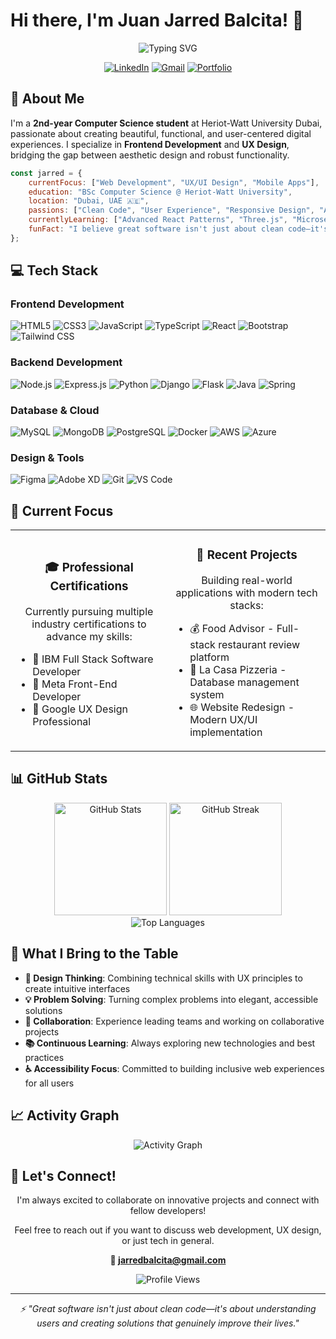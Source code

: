 # Hi there, I'm Juan Jarred Balcita! 👋

<div align="center">
  <img src="https://readme-typing-svg.demolab.com?font=Fira+Code&weight=600&size=28&duration=4000&pause=1000&color=00D4FF&center=true&vCenter=true&width=600&lines=Frontend+%26+UX+Developer;Computer+Science+Student;Full+Stack+Enthusiast;Creating+User-Centered+Solutions" alt="Typing SVG" />
</div>

<div align="center">
  
  [![LinkedIn](https://img.shields.io/badge/LinkedIn-0077B5?style=for-the-badge&logo=linkedin&logoColor=white)](https://linkedin.com/in/juan-jarred-balcita/)
  [![Gmail](https://img.shields.io/badge/Gmail-D14836?style=for-the-badge&logo=gmail&logoColor=white)](mailto:jarredbalcita@gmail.com)
  [![Portfolio](https://img.shields.io/badge/Portfolio-000000?style=for-the-badge&logo=About.me&logoColor=white)](https://your-portfolio-link.com)
  
</div>

## 🚀 About Me

I'm a **2nd-year Computer Science student** at Heriot-Watt University Dubai, passionate about creating beautiful, functional, and user-centered digital experiences. I specialize in **Frontend Development** and **UX Design**, bridging the gap between aesthetic design and robust functionality.

```javascript
const jarred = {
    currentFocus: ["Web Development", "UX/UI Design", "Mobile Apps"],
    education: "BSc Computer Science @ Heriot-Watt University",
    location: "Dubai, UAE 🇦🇪",
    passions: ["Clean Code", "User Experience", "Responsive Design", "Accessibility"],
    currentlyLearning: ["Advanced React Patterns", "Three.js", "Microservices"],
    funFact: "I believe great software isn't just about clean code—it's about understanding users"
};
```

## 💻 Tech Stack

### Frontend Development
![HTML5](https://img.shields.io/badge/HTML5-E34F26?style=for-the-badge&logo=html5&logoColor=white)
![CSS3](https://img.shields.io/badge/CSS3-1572B6?style=for-the-badge&logo=css3&logoColor=white)
![JavaScript](https://img.shields.io/badge/JavaScript-F7DF1E?style=for-the-badge&logo=javascript&logoColor=black)
![TypeScript](https://img.shields.io/badge/TypeScript-007ACC?style=for-the-badge&logo=typescript&logoColor=white)
![React](https://img.shields.io/badge/React-20232A?style=for-the-badge&logo=react&logoColor=61DAFB)
![Bootstrap](https://img.shields.io/badge/Bootstrap-563D7C?style=for-the-badge&logo=bootstrap&logoColor=white)
![Tailwind CSS](https://img.shields.io/badge/Tailwind_CSS-38B2AC?style=for-the-badge&logo=tailwind-css&logoColor=white)

### Backend Development
![Node.js](https://img.shields.io/badge/Node.js-43853D?style=for-the-badge&logo=node.js&logoColor=white)
![Express.js](https://img.shields.io/badge/Express.js-404D59?style=for-the-badge)
![Python](https://img.shields.io/badge/Python-3776AB?style=for-the-badge&logo=python&logoColor=white)
![Django](https://img.shields.io/badge/Django-092E20?style=for-the-badge&logo=django&logoColor=white)
![Flask](https://img.shields.io/badge/Flask-000000?style=for-the-badge&logo=flask&logoColor=white)
![Java](https://img.shields.io/badge/Java-ED8B00?style=for-the-badge&logo=openjdk&logoColor=white)
![Spring](https://img.shields.io/badge/Spring-6DB33F?style=for-the-badge&logo=spring&logoColor=white)

### Database & Cloud
![MySQL](https://img.shields.io/badge/MySQL-00000F?style=for-the-badge&logo=mysql&logoColor=white)
![MongoDB](https://img.shields.io/badge/MongoDB-4EA94B?style=for-the-badge&logo=mongodb&logoColor=white)
![PostgreSQL](https://img.shields.io/badge/PostgreSQL-316192?style=for-the-badge&logo=postgresql&logoColor=white)
![Docker](https://img.shields.io/badge/Docker-2496ED?style=for-the-badge&logo=docker&logoColor=white)
![AWS](https://img.shields.io/badge/AWS-FF9900?style=for-the-badge&logo=amazonaws&logoColor=white)
![Azure](https://img.shields.io/badge/Azure-0078D4?style=for-the-badge&logo=microsoftazure&logoColor=white)

### Design & Tools
![Figma](https://img.shields.io/badge/Figma-F24E1E?style=for-the-badge&logo=figma&logoColor=white)
![Adobe XD](https://img.shields.io/badge/Adobe%20XD-470137?style=for-the-badge&logo=Adobe%20XD&logoColor=#FF61F6)
![Git](https://img.shields.io/badge/Git-F05032?style=for-the-badge&logo=git&logoColor=white)
![VS Code](https://img.shields.io/badge/VS_Code-007ACC?style=for-the-badge&logo=visual-studio-code&logoColor=white)

## 🎯 Current Focus

<table>
  <tr>
    <td align="center" width="50%">
      <h3>🎓 Professional Certifications</h3>
      <p>Currently pursuing multiple industry certifications to advance my skills:</p>
      <ul align="left">
        <li>🔷 IBM Full Stack Software Developer</li>
        <li>🔷 Meta Front-End Developer</li>
        <li>🔷 Google UX Design Professional</li>
      </ul>
    </td>
    <td align="center" width="50%">
      <h3>🚀 Recent Projects</h3>
      <p>Building real-world applications with modern tech stacks:</p>
      <ul align="left">
        <li>💰 Food Advisor - Full-stack restaurant review platform</li>
        <li>🏪 La Casa Pizzeria - Database management system</li>
        <li>🌐 Website Redesign - Modern UX/UI implementation</li>
      </ul>
    </td>
  </tr>
</table>

## 📊 GitHub Stats

<div align="center">
  <img src="https://github-readme-stats.vercel.app/api?username=jarredbalcita&show_icons=true&theme=tokyonight&hide_border=true&bg_color=0D1117&title_color=00D4FF&icon_color=00FF88&text_color=FFFFFF" alt="GitHub Stats" height="180" />
  <img src="https://github-readme-streak-stats.herokuapp.com/?user=jarredbalcita&theme=tokyonight&hide_border=true&background=0D1117&ring=00D4FF&fire=00FF88&currStreakLabel=FFFFFF" alt="GitHub Streak" height="180" />
</div>

<div align="center">
  <img src="https://github-readme-stats.vercel.app/api/top-langs/?username=jarredbalcita&layout=compact&theme=tokyonight&hide_border=true&bg_color=0D1117&title_color=00D4FF&text_color=FFFFFF" alt="Top Languages" />
</div>

## 🌟 What I Bring to the Table

- **🎨 Design Thinking**: Combining technical skills with UX principles to create intuitive interfaces
- **💡 Problem Solving**: Turning complex problems into elegant, accessible solutions
- **🤝 Collaboration**: Experience leading teams and working on collaborative projects
- **📚 Continuous Learning**: Always exploring new technologies and best practices
- **♿ Accessibility Focus**: Committed to building inclusive web experiences for all users

## 📈 Activity Graph

<div align="center">
  <img src="https://github-readme-activity-graph.vercel.app/graph?username=jarredbalcita&theme=tokyo-night&hide_border=true&bg_color=0D1117&color=00D4FF&line=00FF88&point=FFFFFF" alt="Activity Graph" />
</div>

## 🤝 Let's Connect!

<div align="center">
  <p>I'm always excited to collaborate on innovative projects and connect with fellow developers!</p>
  <p>Feel free to reach out if you want to discuss web development, UX design, or just tech in general.</p>
  
  **📧 jarredbalcita@gmail.com**
  
  <img src="https://komarev.com/ghpvc/?username=jarredbalcita&color=00D4FF&style=for-the-badge" alt="Profile Views" />
</div>

---

<div align="center">
  <i>⚡ "Great software isn't just about clean code—it's about understanding users and creating solutions that genuinely improve their lives."</i>
</div>
